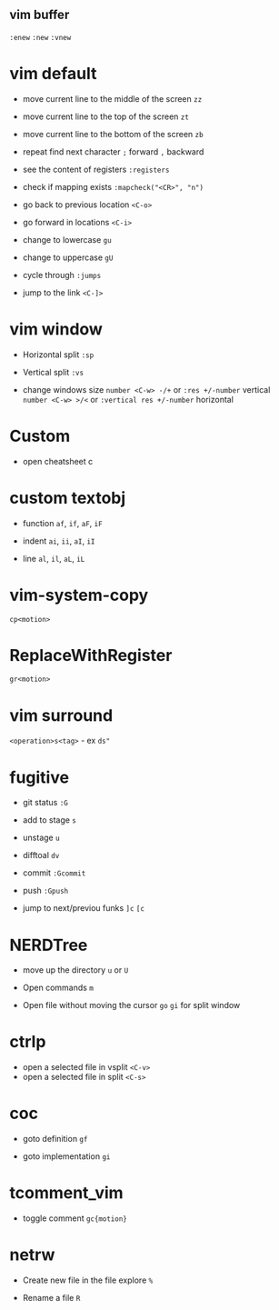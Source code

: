 ## vim buffer
`:enew` `:new` `:vnew`

# vim default
- move current line to the middle of the screen
`zz`

- move current line to the top of the screen
`zt`

- move current line to the bottom of the screen
`zb`

- repeat find next character
`;` forward
`,` backward

- see the content of registers
`:registers` 

- check if mapping exists
`:mapcheck("<CR>", "n")`

- go back to previous location
`<C-o>`

- go forward in locations
`<C-i>`

- change to lowercase
`gu`

- change to uppercase
`gU`

- cycle through
`:jumps`

- jump to the link
`<C-]>`

# vim window
- Horizontal split
`:sp`

- Vertical split
`:vs`

- change windows size
`number <C-w> -/+` or `:res +/-number` vertical
`number <C-w> >/<` or `:vertical res +/-number` horizontal

# Custom
- open cheatsheet
<leader>c

# custom textobj
- function
`af`, `if`, `aF`, `iF`

- indent
`ai`, `ii`, `aI`, `iI`

- line
`al`, `il`, `aL`, `iL`

# vim-system-copy
`cp<motion>`

# ReplaceWithRegister
`gr<motion>`

# vim surround
`<operation>s<tag>` - ex `ds"`

# fugitive
- git status
`:G`

- add to stage
`s`

- unstage
`u`

- difftoal
`dv`

- commit
`:Gcommit`

- push
`:Gpush`

- jump to next/previou funks
`]c` `[c`

# NERDTree
- move up the directory
`u` or `U`

- Open commands
`m`

- Open file without moving the cursor
`go`
`gi` for split window

# ctrlp
- open a selected file in vsplit
`<C-v>`
- open a selected file in split
`<C-s>`

# coc
- goto definition
`gf`

- goto implementation
`gi`

# tcomment_vim
- toggle comment
`gc{motion}`


# netrw
- Create new file in the file explore
`%`

- Rename a file
`R`
